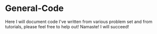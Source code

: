 # General-Code
Here I will document code I've written from various problem set and from tutorials, please feel free to help out! Namaste! I will succeed!
